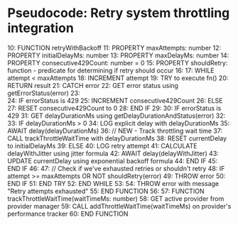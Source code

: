 # Pseudocode: Retry system throttling integration

10: FUNCTION retryWithBackoff
11:   PROPERTY maxAttempts: number
12:   PROPERTY initialDelayMs: number
13:   PROPERTY maxDelayMs: number
14:   PROPERTY consecutive429Count: number = 0
15:   PROPERTY shouldRetry: function - predicate for determining if retry should occur
16: 
17:   WHILE attempt < maxAttempts
18:     INCREMENT attempt
19:     TRY to execute fn()
20:       RETURN result
21:     CATCH error
22:       GET error status using getErrorStatus(error)
23:       
24:       IF errorStatus is 429
25:         INCREMENT consecutive429Count
26:       ELSE
27:         RESET consecutive429Count to 0
28:       END IF
29: 
30:       IF errorStatus is 429
31:         GET delayDurationMs using getDelayDurationAndStatus(error)
32:         
33:         IF delayDurationMs > 0
34:           LOG explicit delay with delayDurationMs
35:           AWAIT delay(delayDurationMs)
36:           // NEW - Track throttling wait time
37:           CALL trackThrottleWaitTime with delayDurationMs
38:           RESET currentDelay to initialDelayMs
39:         ELSE
40:           LOG retry attempt
41:           CALCULATE delayWithJitter using jitter formula
42:           AWAIT delay(delayWithJitter)
43:           UPDATE currentDelay using exponential backoff formula
44:         END IF
45:       END IF
46: 
47:       // Check if we've exhausted retries or shouldn't retry
48:       IF attempt >= maxAttempts OR NOT shouldRetry(error)
49:         THROW error
50:       END IF
51:     END TRY
52:   END WHILE
53: 
54:   THROW error with message "Retry attempts exhausted"
55: END FUNCTION
56: 
57: FUNCTION trackThrottleWaitTime(waitTimeMs: number)
58:   GET active provider from provider manager
59:   CALL addThrottleWaitTime(waitTimeMs) on provider's performance tracker
60: END FUNCTION